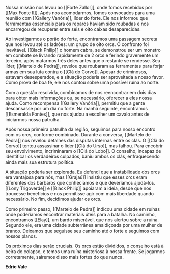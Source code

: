 Nossa missão nos levou ao [[Forte Zallor]], onde fomos recebidos por [[Max Fonte II]]. Após nos acomodarmos, fomos convocados para uma reunião com [[Gallery Vanória]], líder do forte. Ele nos informou que ferramentas essenciais para os reparos haviam sido roubadas e nos encarregou de recuperar entre seis e oito caixas desaparecidas.

Ao investigarmos o porão do forte, encontramos uma passagem secreta que nos levou até os ladrões: um grupo de oito orcs. O confronto foi inevitável. [[Black Philip]] o homem cabra, se demonstrou ser um monstro em combate se livrando rapidamente de 2 orcs e ferindo gravemente um terceiro, após matarmos três deles antes que o restante se rendesse. Seu líder, [[Martelo de Pedra]], revelou que roubaram as ferramentas para forjar armas em sua luta contra o [[Clã do Corvo]]. Apesar de criminosos, estavam desesperados, e a situação poderia ser aproveitada a nosso favor. Como prova de boa fé, ele nos contou sobre uma possível ruína ao norte.

Com a questão resolvida, combinamos de nos reencontrar em dois dias para obter mais informações ou, se necessário, oferecer a eles nossa ajuda. Como recompensa [[Gallery Vanória]], permitiu que a gente descansasse por um dia no forte. Na manhã seguinte, encontramos [[Esmeralda Fontes]], que nos ajudou a escolher um cavalo antes de iniciarmos nossa patrulha.

Após nossa primeira patrulha da região, seguimos para nosso encontro com os orcs, conforme combinado. Durante a conversa, [[Martelo de Pedra]] nos revelou detalhes das disputas internas entre os clãs. O [[Clã do Corvo]] tentou assassinar o lider [[Clã do Urso]], mas falhou. Para encobrir seu envolvimento, incriminaram o [[Clã do Lobo]]. O conselho, incapaz de identificar os verdadeiros culpados, baniu ambos os clãs, enfraquecendo ainda mais sua estrutura política.

A situação poderia ser explorada. Eu defendi que a instabilidade dos orcs era vantajosa para nós, mas [[Grajaú]] insistiu que esses orcs eram diferentes dos bárbaros que conhecíamos e que deveríamos ajudá-los. [[Lony Trigoverde]] e [[Black Philip]] apoiaram a ideia, desde que nos trouxesse benefícios e nos permitisse agir com mais liberdade quando necessário. No fim, decidimos ajudar os orcs.

Como primeiro passo, [[Martelo de Pedra]] indicou uma cidade em ruínas onde poderíamos encontrar materiais úteis para a batalha. No caminho, encontramos [[Elay]], um bardo miserável, que nos alertou sobre a ruína. Segundo ele, era uma cidade subterrânea amaldiçoada por uma mulher de branco. Deixamos que seguisse seu caminho até o forte e seguimos com nossos planos.

Os próximos dias serão cruciais. Os orcs estão divididos, o conselho está à beira do colapso, e temos uma ruína misteriosa à nossa frente. Se jogarmos corretamente, sairemos disso mais fortes do que nunca.

**Edric Vale**
